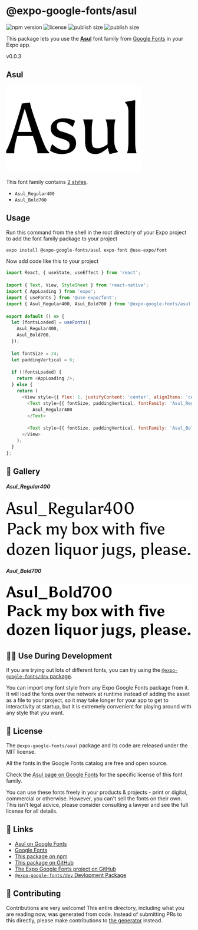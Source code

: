# @expo-google-fonts/asul

![npm version](https://flat.badgen.net/npm/v/@expo-google-fonts/asul)
![license](https://flat.badgen.net/github/license/expo/google-fonts)
![publish size](https://flat.badgen.net/packagephobia/install/@expo-google-fonts/asul)
![publish size](https://flat.badgen.net/packagephobia/publish/@expo-google-fonts/asul)

This package lets you use the [**Asul**](https://fonts.google.com/specimen/Asul) font family from [Google Fonts](https://fonts.google.com/) in your Expo app.

v0.0.3

## Asul

![Asul](./font-family.png)

This font family contains [2 styles](#-gallery).

- `Asul_Regular400`
- `Asul_Bold700`

## Usage

Run this command from the shell in the root directory of your Expo project to add the font family package to your project
```sh
expo install @expo-google-fonts/asul expo-font @use-expo/font
```

Now add code like this to your project
```js
import React, { useState, useEffect } from 'react';

import { Text, View, StyleSheet } from 'react-native';
import { AppLoading } from 'expo';
import { useFonts } from '@use-expo/font';
import { Asul_Regular400, Asul_Bold700 } from '@expo-google-fonts/asul';

export default () => {
  let [fontsLoaded] = useFonts({
    Asul_Regular400,
    Asul_Bold700,
  });

  let fontSize = 24;
  let paddingVertical = 6;

  if (!fontsLoaded) {
    return <AppLoading />;
  } else {
    return (
      <View style={{ flex: 1, justifyContent: 'center', alignItems: 'center' }}>
        <Text style={{ fontSize, paddingVertical, fontFamily: 'Asul_Regular400' }}>
          Asul_Regular400
        </Text>

        <Text style={{ fontSize, paddingVertical, fontFamily: 'Asul_Bold700' }}>Asul_Bold700</Text>
      </View>
    );
  }
};

```

## 🔡 Gallery

##### Asul_Regular400
![Asul_Regular400](./d38e526c102508df44df01ded7aefa955a61c999e42e91cbcb82103aa1269875.ttf.png)

##### Asul_Bold700
![Asul_Bold700](./1810c0e0a5199932d466db95d83fab54bd1b5f6fd5b91664ca7240078d2dd1f0.ttf.png)


## 👩‍💻 Use During Development

If you are trying out lots of different fonts, you can try using the [`@expo-google-fonts/dev` package](https://github.com/expo/google-fonts/tree/master/font-packages/dev#readme).

You can import *any* font style from any Expo Google Fonts package from it. It will load the fonts
over the network at runtime instead of adding the asset as a file to your project, so it may take longer
for your app to get to interactivity at startup, but it is extremely convenient
for playing around with any style that you want.

## 📖 License

The `@expo-google-fonts/asul` package and its code are released under the MIT license.

All the fonts in the Google Fonts catalog are free and open source.

Check the [Asul page on Google Fonts](https://fonts.google.com/specimen/Asul) for the specific license of this font family.

You can use these fonts freely in your products & projects - print or digital, commercial or otherwise. However, you can't sell the fonts on their own. This isn't legal advice, please consider consulting a lawyer and see the full license for all details.

## 🔗 Links

- [Asul on Google Fonts](https://fonts.google.com/specimen/Asul)
- [Google Fonts](https://fonts.google.com/)
- [This package on npm](https://www.npmjs.com/package/@expo-google-fonts/asul)
- [This package on GitHub](https://github.com/expo/google-fonts/tree/master/font-packages/asul)
- [The Expo Google Fonts project on GitHub](https://github.com/expo/google-fonts)
- [`@expo-google-fonts/dev` Devlopment Package](https://github.com/expo/google-fonts/tree/master/font-packages/dev)


## 🤝 Contributing

Contributions are very welcome! This entire directory, including what you are reading now, was generated from code. Instead of submitting PRs to this directly, please make contributions to [the generator](https://github.com/expo/google-fonts/tree/master/packages/generator) instead.
